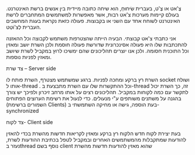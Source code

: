 צֶ'אט או צֶ'ט, בעברית שִׂיחוּחַ, הוא שיחה כתובה מיידית בין אנשים ברשת האינטרנט. בעולם קיימות מערכות צ'אט רבות, אשר מאפשרות למשתמשים המתחברים לרשת האינטרנט לשוחח אחד עם השני או בקבוצות. פעולה כזאת נקראת בעגת המחשבים העברית לְצ'וֹטֵט.

אני כתבתי צ'אט קבוצתי.
הבעיה הייתה שהצטרפות משתמש לקבוצה וכל ההאזנה להתכתבות שלו היא פעולה אסינכרונית שדורשת פעולה חוסמת ולכן השרת יושב ומאזין וכל התוכנית חסומה. 
ולכן אנו יוצרים תהליכונים שהם ימשיכו לרוץ במקביל לשרת שיושב ומאזין לפניות נוספות.


 
צד שרת – Server side

השרת רץ ברקע ומחכה לפניות.
ברגע שמשתמש מצטרף, השרת פותח לו socket  ושולח אותו ל-thread  . וכל ההתקשרות שלו עם השרת מתבצעת ב-thread זה, כך השרת יכול לתקשר עם כמה לקוחות במקביל.
תהליכונים רצים על אותו מרחב זיכרון ולפיכך יש צורך בהגנה על משתנים משותפים ע"י מנעולים. 
כדי לנעול את רשימת הערוצים הפתוחים (השמורים ברשימת Clients) בעת הוספה, גישה או מחיקה השתמשתי ב- synchronized



צד לקוח-  Client side

בעת יצירת לקוח חדש הלקוח רץ ברקע ומאזין לקריאות חדשות מהשרת
בכדי להאזין להודעות שמתקבלות מהמשתמשים האחרים ובמקביל לטפל בכתיבת ההודעות לשרת, נעזר בthread נוסף בשם client שהוא מאזין להודעות חדשות מהשרת




